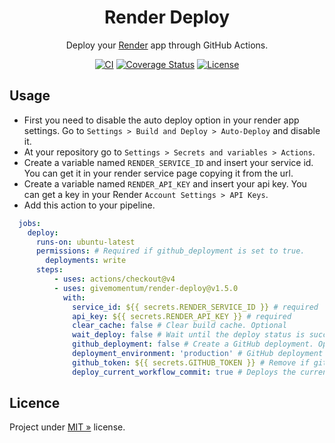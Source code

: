 <div align="center" id="short-description-and-logo">

  <!-- Logo -->
  <!-- <img src="https://ps.w.org/wp-githuber-md/assets/icon-256x256.png?rev=2194656" width="200px">  -->

  <!-- Título -->
  <h1>Render Deploy</h1>

  Deploy your [Render](https://render.com) app through GitHub Actions.

</div>

<!-- Badges -->
<div align="center" id="badges">

[![CI](https://img.shields.io/github/actions/workflow/status/JorgeLNJunior/render-deploy/ci.yml?branch=main)](https://github.com/JorgeLNJunior/render-deploy/actions/workflows/ci.yml)
[![Coverage Status](https://coveralls.io/repos/github/JorgeLNJunior/render-deploy/badge.svg?branch=main)](https://coveralls.io/github/JorgeLNJunior/render-deploy?branch=main)
[![License](https://img.shields.io/github/license/JorgeLNJunior/render-deploy?color=lgreen)](LICENSE)

</div>

## Usage

- First you need to disable the auto deploy option in your render app settings. Go to `Settings > Build and Deploy > Auto-Deploy` and disable it. 
- At your repository go to `Settings > Secrets and variables > Actions`.
- Create a variable named `RENDER_SERVICE_ID` and insert your service id. You can get it in your render service page copying it from the url.
- Create a variable named `RENDER_API_KEY` and insert your api key. You can get a key in your Render `Account Settings > API Keys`.
- Add this action to your pipeline.

```yml
  jobs: 
    deploy:
      runs-on: ubuntu-latest
      permissions: # Required if github_deployment is set to true.
        deployments: write
      steps:
          - uses: actions/checkout@v4
          - uses: givemomentum/render-deploy@v1.5.0
            with:
              service_id: ${{ secrets.RENDER_SERVICE_ID }} # required
              api_key: ${{ secrets.RENDER_API_KEY }} # required
              clear_cache: false # Clear build cache. Optional
              wait_deploy: false # Wait until the deploy status is successful. Warning! Free Render services can take +5 minutes to be fully deployed. Optional
              github_deployment: false # Create a GitHub deployment. Optional
              deployment_environment: 'production' # GitHub deployment enviroment name. Optional
              github_token: ${{ secrets.GITHUB_TOKEN }} # Remove if github_deployment is false. Optional
              deploy_current_workflow_commit: true # Deploys the current workflow git commit, if `false` deploys the latest default branch commit. Optional
```

## Licence

Project under [MIT »](/LICENSE) license.

